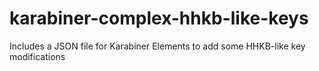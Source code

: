 # karabiner-complex-hhkb-like-keys
Includes a JSON file for Karabiner Elements to add some HHKB-like key modifications
